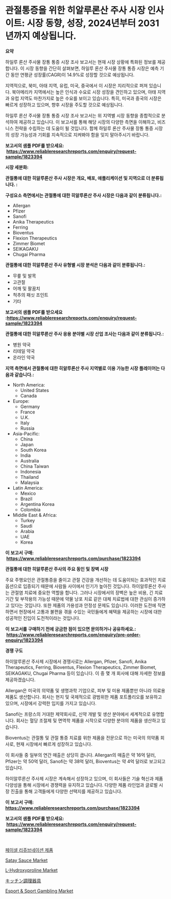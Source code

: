 <p><h1>관절통증을 위한 히알루론산 주사 시장 인사이트: 시장 동향, 성장, 2024년부터 2031년까지 예상됩니다.</h1></p><p><strong>요약</strong></p>
<p><p>하일루 론산 주사물 장통 통증 시장 조사 보고서는 현재 시장 상황에 특화된 정보를 제공합니다. 이 시장 동향을 간단히 살펴보면, 하일루 론산 주사물 장통 통증 시장은 예측 기간 동안 연평균 성장률(CAGR)이 14.9%로 성장할 것으로 예상됩니다. </p><p>지역적으로, 북미, 아태 지역, 유럽, 미국, 중국에서 이 시장은 지리적으로 퍼져 있습니다. 북아메리카 지역에서는 높은 인식과 수요로 시장 성장을 견인하고 있으며, 아태 지역과 유럽 지역도 마찬가지로 높은 수요를 보이고 있습니다. 특히, 미국과 중국의 시장은 빠르게 성장하고 있으며, 향후 시장을 주도할 것으로 예상됩니다.</p><p>하일루 론산 주사물 장통 통증 시장 조사 보고서는 위 지역별 시장 동향을 종합적으로 분석하여 제공하고 있습니다. 이 보고서를 통해 해당 시장의 다양한 측면을 이해하고, 비즈니스 전략을 수립하는 데 도움이 될 것입니다. 함께 하일루 론산 주사물 장통 통증 시장의 성장 가능성과 기회를 지속적으로 지켜봐야 함을 잊지 말아주시기 바랍니다.</p></p>
<p><strong>보고서의 샘플 PDF를 받으세요: &nbsp;<a href="https://www.reliableresearchreports.com/enquiry/request-sample/1823394">https://www.reliableresearchreports.com/enquiry/request-sample/1823394</a></strong></p>
<p><strong>시장 세분화:</strong></p>
<p><strong> 관절통에 대한 히알루론산 주사 시장은 개요, 배포, 애플리케이션 및 지역으로 더 분류됩니다. :</strong></p>
<p><strong>구성요소 측면에서는 관절통에 대한 히알루론산 주사 시장은 다음과 같이 분류됩니다.:</strong></p>
<p><ul><li>Allergan</li><li>Pfizer</li><li>Sanofi</li><li>Anika Therapeutics</li><li>Ferring</li><li>Bioventus</li><li>Flexion Therapeutics</li><li>Zimmer Biomet</li><li>SEIKAGAKU</li><li>Chugai Pharma</li></ul></p>
<p><strong> 관절통에 대한 히알루론산 주사 유형별 시장 분석은 다음과 같이 분류됩니다.:</strong></p>
<p><ul><li>무릎 및 발목</li><li>고관절</li><li>어깨 및 팔꿈치</li><li>척추의 패싯 조인트</li><li>기타</li></ul></p>
<p><strong>보고서의 샘플 PDF를 받으세요 :<a href="https://www.reliableresearchreports.com/enquiry/request-sample/1823394">https://www.reliableresearchreports.com/enquiry/request-sample/1823394</a></strong></p>
<p><strong> 관절통에 대한 히알루론산 주사 응용 분야별 시장 산업 조사는 다음과 같이 분류됩니다.:</strong></p>
<p><ul><li>병원 약국</li><li>리테일 약국</li><li>온라인 약국</li></ul></p>
<p><strong>지역 측면에서 관절통에 대한 히알루론산 주사 지역별로 이용 가능한 시장 플레이어는 다음과 같습니다.:</strong></p>
<p><ul>
    <li>
        North America:
        <ul>
            <li>United States</li>
            <li>Canada</li>
        </ul>
    </li>
    <li>
        Europe:
        <ul>
            <li>Germany</li>
            <li>France</li>
            <li>U.K.</li>
            <li>Italy</li>
            <li>Russia</li>
        </ul>
    </li>
    <li>
        Asia-Pacific:
        <ul>
            <li>China</li>
            <li>Japan</li>
            <li>South Korea</li>
            <li>India</li>
            <li>Australia</li>
            <li>China Taiwan</li>
            <li>Indonesia</li>
            <li>Thailand</li>
            <li>Malaysia</li>
        </ul>
    </li>
    <li>
        Latin America:
        <ul>
            <li>Mexico</li>
            <li>Brazil</li>
            <li>Argentina Korea</li>
            <li>Colombia</li>
        </ul>
    </li>
    <li>
        Middle East & Africa:
        <ul>
            <li>Turkey</li>
            <li>Saudi</li>
            <li>Arabia</li>
            <li>UAE</li>
            <li>Korea</li>
        </ul>
    </li>
    </ul></p>
<p><strong>이 보고서 구매: &nbsp;<a href="https://www.reliableresearchreports.com/purchase/1823394">https://www.reliableresearchreports.com/purchase/1823394</a></strong></p>
<p><strong>관절통에 대한 히알루론산 주사의 주요 동인 및 장벽 시장</strong></p>
<p><p>주요 주행요인은 관절통증을 줄이고 관절 건강을 개선하는 데 도움이되는 효과적인 치료 옵션으로 입증되기 때문에 사람들 사이에서 인기가 높아진 것입니다. 하이알루론산 주사는 관절염 치료에 중요한 역할을 합니다. 그러나 시장에서의 장벽은 높은 비용, 긴 치료 기간 및 부작용의 가능성 때문에 약물 낭포 치료 같은 대체 치료법에 대한 관심이 증가하고 있다는 것입니다. 또한 제품의 가용성과 안정성 문제도 있습니다. 이러한 도전에 직면하면서 현장에서 고통과 불편을 겪을 수있는 국민들에게 혜택을 제공하는 시장에 대한 성공적인 진입이 도전적이라는 것입니다.</p></p>
<p><strong>이 보고서를 구매하기 전에 궁금한 점이 있으면 문의하거나 공유하세요.: &nbsp;<a href="https://www.reliableresearchreports.com/enquiry/pre-order-enquiry/1823394">https://www.reliableresearchreports.com/enquiry/pre-order-enquiry/1823394</a></strong></p>
<p><strong>경쟁 구도</strong></p>
<p><p>하이알루론산 주사제 시장에서 경쟁사로는 Allergan, Pfizer, Sanofi, Anika Therapeutics, Ferring, Bioventus, Flexion Therapeutics, Zimmer Biomet, SEIKAGAKU, Chugai Pharma 등이 있습니다. 이 중 몇 개 회사에 대해 자세한 정보를 제공하겠습니다.</p><p>Allergan은 미국의 의약품 및 생명과학 기업으로, 피부 및 미용 제품뿐만 아니라 의료용 제품도 생산합니다. 회사는 현지 및 국제적으로 광범위한 제품 포트폴리오를 보유하고 있으며, 시장에서 강력한 입지를 가지고 있습니다.</p><p>Sanofi는 프랑스의 거대한 제약회사로, 신약 개발 및 생산 분야에서 세계적으로 유명합니다. 회사는 혈당 조절제 및 면역학 제품을 시작으로 다양한 분야의 제품을 생산하고 있습니다.</p><p>Bioventus는 관절통 및 관절 통증 치료를 위한 제품을 전문으로 하는 미국의 의약품 회사로, 현재 시장에서 빠르게 성장하고 있습니다.</p><p>이 회사들 중 일부의 연간 매출은 상당히 큽니다. Allergan의 매출은 약 16억 달러, Pfizer는 약 50억 달러, Sanofi는 약 38억 달러, Bioventus는 약 4억 달러로 보고되고 있습니다.</p><p>하이알루론산 주사제 시장은 계속해서 성장하고 있으며, 이 회사들은 기술 혁신과 제품 다양성을 통해 시장에서 경쟁력을 유지하고 있습니다. 다양한 제품 라인업과 글로벌 시장 진출을 통해 고객들에게 다양한 선택지를 제공하고 있습니다.</p></p>
<p><strong>이 보고서 구매: &nbsp; <a href="https://www.reliableresearchreports.com/purchase/1823394">https://www.reliableresearchreports.com/purchase/1823394</a></strong></p>
<p><strong>보고서의 샘플 PDF를 받으세요: &nbsp;<a href="https://www.reliableresearchreports.com/enquiry/request-sample/1823394">https://www.reliableresearchreports.com/enquiry/request-sample/1823394</a></strong><strong></strong></p>
<p>&nbsp;</p>
<p><p><a href="https://github.com/vsap75a286l/Market-Research-Report-List-1/blob/main/29411704582.md">페이셜 리쥬브네이션 제품</a></p><p><a href="https://github.com/GroverBarry/Market-Research-Report-List-4/blob/main/satay-sauce-market.md">Satay Sauce Market</a></p><p><a href="https://issuu.com/reportprime-2/docs/l-hydroxyproline-market-size-2030.pptx">L-Hydroxyproline Market</a></p><p><a href="https://github.com/ppmazlotr77499/Market-Research-Report-List-1/blob/main/41343445008.md">キッチン調理器具</a></p><p><a href="https://issuu.com/reportprime-2/docs/esport-sport-gambling-market-size-2030.pptx">Esport & Sport Gambling Market</a></p></p>